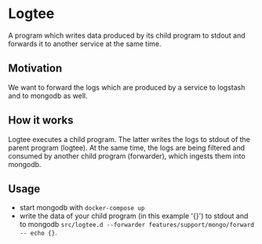 # Logtee
A program which writes data produced by its child program to stdout and forwards it to another service at the same time. 

## Motivation 
We want to forward the logs which are produced by a service to logstash and to mongodb as well. 

## How it works
Logtee executes a child program. The latter writes the logs to stdout of the parent program (logtee). At the same time, the logs are being filtered and consumed by another child program (forwarder), which ingests them into mongodb.

## Usage
- start mongodb with ```docker-compose up``` 
- write the data of your child program (in this example '{}') to stdout and to mongodb ```src/logtee.d --forwarder features/support/mongo/forward -- echo {}```.
